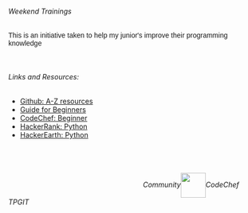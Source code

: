 ###### Weekend Trainings

<p style="font-family: Arial">This is an initiative taken to help my junior's improve their programming knowledge</p>

<br/>

###### Links and Resources:
 <p style="font-family: Arial">
 
 * <a href="https://github.com/dipakkr/A-to-Z-Resources-for-Students">Github: A-Z resources</a>
 * <a href="https://github.com/CodeChefVIT/resources">Guide for Beginners</a>
 * <a href="https://www.codechef.com/problems/school/">CodeChef: Beginner</a>
 * <a href="https://www.hackerrank.com/domains/python">HackerRank: Python</a>
 * <a href="https://www.hackerearth.com/practice/python">HackerEarth: Python</a>
  
  </p>
  
  <br/><br/>

######  &nbsp;&emsp;&emsp;&emsp;&emsp;&emsp;&emsp;&emsp;&emsp;&emsp;&emsp;&emsp;&emsp;&emsp;&emsp;&emsp;&emsp;&emsp;&emsp;&emsp;Community<img src="https://media.giphy.com/media/1S9kD6xm4601O/giphy.gif" width='50' height='50' align="center" >CodeChef TPGIT
